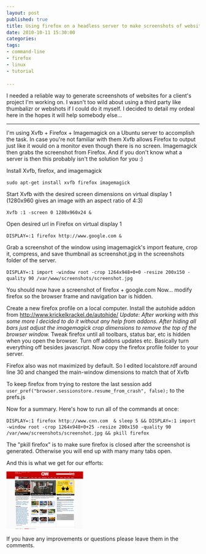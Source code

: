 ```yaml
---
layout: post
published: true
title: Using firefox on a headless server to make screenshots of websites
date: 2010-10-11 15:30:00
categories:
tags:
- command-line
- firefox
- linux
- tutorial

---
```


I needed a reliable way to generate screenshots of websites for a client&#39;s project I&#39;m working on. I wasn&#39;t too wild about using a third party like thumbalizr or webshots if I could do it myself. I decided to detail my ordeal here in the hopes it will help somebody else...

---


I'm using Xvfb + Firefox + Imagemagick on a Ubuntu server to accomplish the task. In case you're not familiar with them Xvfb allows Firefox to output just like it would on a monitor even though there is no screen. Imagemagick then grabs the screenshot from Firefox. And if you don't know what a server is then this probably isn't the solution for you :)

Install Xvfb, firefox, and imagemagick

    sudo apt-get install xvfb firefox imagemagick

Start Xvfb with the desired screen dimensions on virtual display 1 (1280x960 gives an image with an aspect ratio of 4:3)

    Xvfb :1 -screen 0 1280x960x24 &

Open desired url in Firefox on virtual display 1

    DISPLAY=:1 firefox http://www.google.com &

Grab a screenshot of the window using imagemagick's import feature, crop it, compress, and save thumbnail as screenshot.jpg in the screenshots folder of the server.

    DISPLAY=:1 import -window root -crop 1264x948+0+0 -resize 200x150 -quality 90 /var/www/screenshots/screenshot.jpg

 You should now have a screenshot of firefox + google.com
Now... modify firefox so the browser frame and navigation bar is hidden.

Create a new firefox profile on a local computer.  Install the autohide addon from http://www.krickelkrackel.de/autohide/ *Update: After working with this some more I decided to do it without any help from addons. After hiding all bars just adjust the imagemagick crop dimensions to remove the top of the browser window.* Tweak firefox until all toolbars, status bar, etc is hidden when you open the browser. Turn off addons updates etc. Basically turn everything off besides javascript. Now copy the firefox profile folder to your server.

Firefox also was not maximized by default. So I edited localstore.rdf around line 30 and changed the main-window dimensions to match that of Xvfb

To keep firefox from trying to restore the last session add `user_pref("browser.sessionstore.resume_from_crash", false);` to the prefs.js

Now for a summary. Here's how to run all of the commands at once:

    DISPLAY=:1 firefox http://www.cnn.com  & sleep 5 && DISPLAY=:1 import -window root -crop 1264x948+0+25 -resize 200x150 -quality 90 /var/www/screenshots/screenshot.jpg && pkill firefox

 The "pkill firefox" is to make sure firefox is closed after the screenshot is generated. Otherwise you will end up with many many tabs open.

And this is what we get for our efforts:

![screenshot generated with ubuntu server + firefox](/assets/blog/screenshot.jpg)

If you have any improvements or questions please leave them in the comments.
